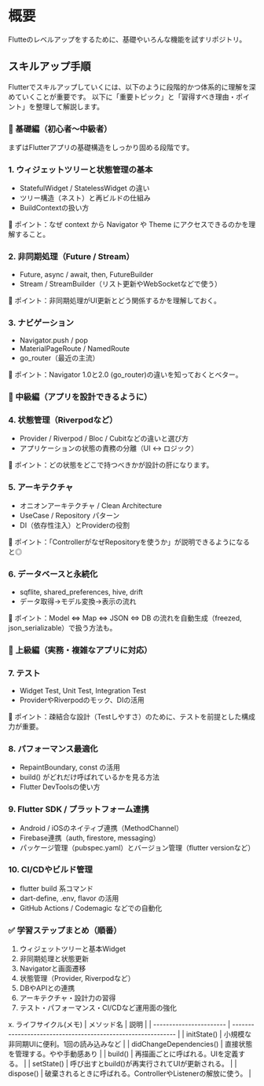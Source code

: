 # 概要
Flutteのレベルアップをするために、基礎やいろんな機能を試すリポジトリ。


## スキルアップ手順

Flutterでスキルアップしていくには、以下のように段階的かつ体系的に理解を深めていくことが重要です。
以下に「重要トピック」と「習得すべき理由・ポイント」を整理して解説します。

### 🔰 基礎編（初心者〜中級者）
まずはFlutterアプリの基礎構造をしっかり固める段階です。

### 1. ウィジェットツリーと状態管理の基本
* StatefulWidget / StatelessWidget の違い
* ツリー構造（ネスト）と再ビルドの仕組み
* BuildContextの扱い方

🧠 ポイント：なぜ context から Navigator や Theme にアクセスできるのかを理解すること。

### 2. 非同期処理（Future / Stream）
* Future, async / await, then, FutureBuilder
* Stream / StreamBuilder（リスト更新やWebSocketなどで使う）

🧠 ポイント：非同期処理がUI更新とどう関係するかを理解しておく。

### 3. ナビゲーション
* Navigator.push / pop
* MaterialPageRoute / NamedRoute
* go_router（最近の主流）

🧠 ポイント：Navigator 1.0と2.0 (go_router)の違いを知っておくとベター。

### 🧩 中級編（アプリを設計できるように）
### 4. 状態管理（Riverpodなど）
* Provider / Riverpod / Bloc / Cubitなどの違いと選び方
* アプリケーションの状態の責務の分離（UI ↔ ロジック）

🧠 ポイント：どの状態をどこで持つべきかが設計の肝になります。

### 5. アーキテクチャ
* オニオンアーキテクチャ / Clean Architecture
* UseCase / Repository パターン
* DI（依存性注入）とProviderの役割

🧠 ポイント：「ControllerがなぜRepositoryを使うか」が説明できるようになると◎

### 6. データベースと永続化
* sqflite, shared_preferences, hive, drift
* データ取得→モデル変換→表示の流れ

🧠 ポイント：Model ⇔ Map ⇔ JSON ⇔ DB の流れを自動生成（freezed, json_serializable）で扱う方法も。

### 🚀 上級編（実務・複雑なアプリに対応）
### 7. テスト
* Widget Test, Unit Test, Integration Test
* ProviderやRiverpodのモック、DIの活用

🧠 ポイント：疎結合な設計（Testしやすさ）のために、テストを前提とした構成力が重要。

### 8. パフォーマンス最適化
* RepaintBoundary, const の活用
* build() がどれだけ呼ばれているかを見る方法
* Flutter DevToolsの使い方

### 9. Flutter SDK / プラットフォーム連携
* Android / iOSのネイティブ連携（MethodChannel）
* Firebase連携（auth, firestore, messaging）
* パッケージ管理（pubspec.yaml）とバージョン管理（flutter versionなど）

### 10. CI/CDやビルド管理
* flutter build 系コマンド
* dart-define, .env, flavor の活用
* GitHub Actions / Codemagic などでの自動化

### ✅ 学習ステップまとめ（順番）
1. ウィジェットツリーと基本Widget
2. 非同期処理と状態更新
3. Navigatorと画面遷移
4. 状態管理（Provider, Riverpodなど）
5. DBやAPIとの連携
6. アーキテクチャ・設計力の習得
7. テスト・パフォーマンス・CI/CDなど運用面の強化

x. ライフサイクル(メモ)
| メソッド名              | 説明                                                         |
| ----------------------- | ------------------------------------------------------------ |
| initState()             | 小規模な非同期UIに便利。1回の読み込みなど                    |
| didChangeDependencies() | 直接状態を管理する。やや手動感あり                           |
| build()                 | 再描画ごとに呼ばれる。UIを定義する。                         |
| setState()              | 呼び出すとbuild()が再実行されてUIが更新される。              |
| dispose()               | 破棄されるときに呼ばれる。ControllerやListenerの解放に使う。 |
